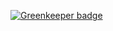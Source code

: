 
[![Greenkeeper badge](https://badges.greenkeeper.io/kn1cht/subaco-server.svg)](https://greenkeeper.io/)
